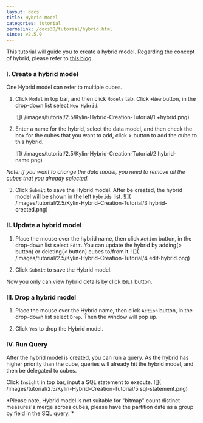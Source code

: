 ```yaml
---
layout: docs
title: Hybrid Model
categories: tutorial
permalink: /docs30/tutorial/hybrid.html
since: v2.5.0
---
```


This tutorial will guide you to create a hybrid model. Regarding the concept of hybrid, please refer to [this blog](http://kylin.apache.org/blog/2015/09/25/hybrid-model/).

### I. Create a hybrid model
One Hybrid model can refer to multiple cubes.

1. Click `Model` in top bar, and then click `Models` tab. Click `+New` button, in the drop-down list select `New Hybrid`.

    ![]( /images/tutorial/2.5/Kylin-Hybrid-Creation-Tutorial/1 +hybrid.png)

2. Enter a name for the hybrid, select the data model, and then check the box for the cubes that you want to add, click > button to add the cube to this hybrid.

    ![]( /images/tutorial/2.5/Kylin-Hybrid-Creation-Tutorial/2 hybrid-name.png)
    
*Note: If you want to change the data model, you need to remove all the cubes that you already selected.* 

3. Click `Submit` to save the Hybrid model. After be created, the hybrid model will be shown in the left `Hybrids` list.
    ![]( /images/tutorial/2.5/Kylin-Hybrid-Creation-Tutorial/3 hybrid-created.png)

### II. Update a hybrid model
1. Place the mouse over the hybrid name, then click `Action` button, in the drop-down list select `Edit`. You can update the hybrid by adding(> button) or deleting(< button) cubes to/from it. 
    ![]( /images/tutorial/2.5/Kylin-Hybrid-Creation-Tutorial/4 edit-hybrid.png)

2. Click `Submit` to save the Hybrid model. 

Now you only can view hybrid details by click `Edit` button.

### III. Drop a hybrid model
1. Place the mouse over the Hybrid name, then click `Action` button, in the drop-down list select `Drop`. Then the window will pop up. 

2. Click `Yes` to drop the Hybrid model. 

### IV. Run Query
After the hybrid model is created, you can run a query. As the hybrid has higher priority than the cube, queries will already hit the hybrid model, and then be delegated to cubes. 

Click `Insight` in top bar, input a SQL statement to execute.
    ![]( /images/tutorial/2.5/Kylin-Hybrid-Creation-Tutorial/5 sql-statement.png)

*Please note, Hybrid model is not suitable for "bitmap" count distinct measures's merge across cubes, please have the partition date as a group by field in the SQL query. *
